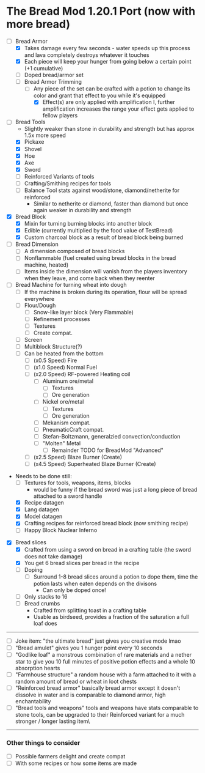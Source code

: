 # The Bread Mod 1.20.1 Port (now with more bread)

- [ ] Bread Armor
  - [X] Takes damage every few seconds - water speeds up this process and lava completely destroys whatever it touches
  - [X] Each piece will keep your hunger from going below a certain point (+1 cumulative)
  - [ ] Doped bread/armor set
  - [ ] Bread Armor Trimming
    - [ ] Any piece of the set can be crafted with a potion to change its color and grant that effect to you while it's equipped
      - [X] Effect(s) are only applied with amplification I, further amplification increases the range your effect gets applied to fellow players
- [ ] Bread Tools
  - Slightly weaker than stone in durability and strength but has approx 1.5x more speed
  - [X] Pickaxe
  - [X] Shovel
  - [X] Hoe
  - [X] Axe
  - [X] Sword
  - [ ] Reinforced Variants of tools
  - [ ] Crafting/Smithing recipes for tools
  - [ ] Balance Tool stats against wood/stone, diamond/netherite for reinforced
    - Similar to netherite or diamond, faster than diamond but once again weaker in durability and strength
- [X] Bread Block
  - [X] Mixin for turning burning blocks into another block
  - [X] Edible (currently multiplied by the food value of TestBread)
  - [X] Custom charcoal block as a result of bread block being burned
- [ ] Bread Dimension
  - [ ] A dimension composed of bread blocks
  - [ ] Nonflammable (fuel created using bread blocks in the bread machine, heated)
  - [ ] Items inside the dimension will vanish from the players inventory when they leave, and come back when they reenter
- [ ] Bread Machine for turning wheat into dough
  - [ ] If the machine is broken during its operation, flour will be spread everywhere 
  - [ ] Flour/Dough
    - [ ] Snow-like layer block (Very Flammable)
    - [ ] Refinement processes
    - [ ] Textures
    - [ ] Create compat.
  - [ ] Screen
  - [ ] Multiblock Structure(?)  
  - [ ] Can be heated from the bottom
    - [ ] (x0.5 Speed) Fire
    - [ ] (x1.0 Speed) Normal Fuel
    - [ ] (x2.0 Speed) RF-powered Heating coil
      - [ ] Aluminum ore/metal
        - [ ] Textures
        - [ ] Ore generation
      - [ ] Nickel ore/metal
        - [ ] Textures
        - [ ] Ore generation
      - [ ] Mekanism compat.
      - [ ] PneumaticCraft compat.
      - [ ] Stefan-Boltzmann, generalzied convection/conduction
      - [ ] "Molten" Metal
        - [ ] Remainder TODO for BreadMod "Advanced"
    - [ ] (x2.5 Speed) Blaze Burner (Create)
    - [ ] (x4.5 Speed) Superheated Blaze Burner (Create)
- Needs to be done still:
  - [ ] Textures for tools, weapons, items, blocks
    - would be funny if the bread sword was just a long piece of bread attached to a sword handle
  - [X] Recipe datagen
  - [X] Lang datagen
  - [X] Model datagen
  - [X] Crafting recipes for reinforced bread block (now smithing recipe)
  - [ ] Happy Block Nuclear Inferno
- [X] Bread slices
  - [X] Crafted from using a sword on bread in a crafting table (the sword does not take damage)
  - [X] You get 6 bread slices per bread in the recipe
  - [ ] Doping
    - [ ] Surround 1-8 bread slices around a potion to dope them, time the potion lasts when eaten depends on the divisons
      - Can only be doped once!
  - [ ] Only stacks to 16
  - [ ] Bread crumbs
    - Crafted from splitting toast in a crafting table
    - Usable as birdseed, provides a fraction of the saturation a full loaf does
---
- [ ] Joke item: "the ultimate bread" just gives you creative mode lmao
- [ ] "Bread amulet" gives you 1 hunger point every 10 seconds
- [ ] "Godlike loaf" a monstrous combination of rare materials and a nether star to give you 10 full minutes of positive potion effects and a whole 10 absorption hearts
- [ ] "Farmhouse structure" a random house with a farm attached to it with a random amount of bread or wheat in loot chests
- [ ] "Reinforced bread armor" basically bread armor except it doesn't dissolve in water and is comparable to diamond armor, high enchantability
- [ ] "Bread tools and weapons" tools and weapons have stats comparable to stone tools, can be upgraded to their Reinforced variant for a much stronger / longer lasting item\
---
### Other things to consider
- [ ] Possible farmers delight and create compat
- [ ] With some recipes or how some items are made
